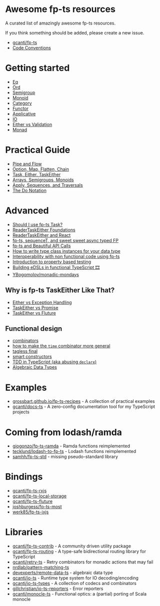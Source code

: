 # Awesome fp-ts resources

A curated list of amazingly awesome fp-ts resources.

If you think something should be added, please create a new issue.

* [gcanti/fp-ts](https://github.com/gcanti/fp-ts)
* [Code Conventions](https://gcanti.github.io/fp-ts/guides/code-conventions.html)

# Getting started
* [Eq](https://github.com/gcanti/talks/blob/master/blog_posts/Mar_11.md)
* [Ord](https://github.com/gcanti/talks/blob/master/blog_posts/Mar_13.md)
* [Semigroup](https://github.com/gcanti/talks/blob/master/blog_posts/Mar_15.md)
* [Monoid](https://github.com/gcanti/talks/blob/master/blog_posts/Mar_16.md)
* [Category](https://github.com/gcanti/talks/blob/master/blog_posts/Mar_20.md)
* [Functor](https://github.com/gcanti/talks/blob/master/blog_posts/Mar_22.md)
* [Applicative](https://github.com/gcanti/talks/blob/master/blog_posts/Mar_28.md)
* [IO](https://github.com/gcanti/talks/blob/master/blog_posts/Apr_14.md)
* [Either vs Validation](https://github.com/gcanti/talks/blob/master/blog_posts/Apr_3.md)
* [Monad](https://github.com/gcanti/talks/blob/master/blog_posts/Apr_9.md)

# Practical Guide
* [Pipe and Flow](https://rlee.dev/writing/practical-guide-to-fp-ts-part-1)
* [Option, Map, Flatten, Chain](https://rlee.dev/writing/practical-guide-to-fp-ts-part-2)
* [Task, Either, TaskEither](https://rlee.dev/writing/practical-guide-to-fp-ts-part-3)
* [Arrays, Semigroups, Monoids](https://rlee.dev/writing/practical-guide-to-fp-ts-part-4)
* [Apply, Sequences, and Traversals](https://rlee.dev/writing/practical-guide-to-fp-ts-part-5)
* [The Do Notation](https://rlee.dev/writing/practical-guide-to-fp-ts-part-6)

# Advanced
* [Should I use fp-ts Task?](https://dev.to/anthonyjoeseph/should-i-use-fp-ts-task-h52)
* [ReaderTaskEither Foundations](https://andywhite.xyz/posts/2021-01-27-rte-foundations/)
* [ReaderTaskEither and React](https://andywhite.xyz/posts/2021-01-28-rte-react/)
* [fp-ts, sequenceT, and sweet sweet async typed FP](https://dev.to/gnomff_65/fp-ts-sequencet-and-sweet-sweet-async-typed-fp-5aop)
* [fp-ts and Beautiful API Calls](https://dev.to/gnomff_65/fp-ts-and-beautiful-api-calls-1f55)
* [How to write type class instances for your data type](https://gcanti.github.io/fp-ts/guides/HKT.html)
* [Interoperability with non functional code using fp-ts](https://github.com/gcanti/talks/blob/master/blog_posts/Feb_12.md)
* [Introduction to property based testing](https://github.com/gcanti/talks/blob/master/blog_posts/Mar_17.md)
* [Building eDSLs in functional TypeScript :film_strip:](https://github.com/YBogomolov/workshop-edsl-in-typescript)
* [YBogomolov/monadic-mondays](https://github.com/YBogomolov/monadic-mondays)

## Why is fp-ts TaskEither Like That?
* [Either vs Exception Handling](https://dev.to/anthonyjoeseph/either-vs-exception-handling-3jmg)
* [TaskEither vs Promise](https://dev.to/anthonyjoeseph/taskeither-vs-promise-2g5e)
* [TaskEither vs Fluture](https://dev.to/anthonyjoeseph/taskeither-vs-fluture-4e0n)

## Functional design
* [combinators](https://github.com/gcanti/talks/blob/master/blog_posts/Feb_19.md)
* [how to make the `time` combinator more general](https://github.com/gcanti/talks/blob/master/blog_posts/Feb_23.md)
* [tagless final](https://github.com/gcanti/talks/blob/master/blog_posts/Feb_24.md)
* [smart constructors](https://github.com/gcanti/talks/blob/master/blog_posts/Mar_14.md)
* [TDD in TypeScript (aka abusing `declare`)](https://github.com/gcanti/talks/blob/master/blog_posts/Mar_18_1.md)
* [Algebraic Data Types](https://github.com/gcanti/talks/blob/master/blog_posts/Mar_18_2.md)

# Examples
* [grossbart.github.io/fp-ts-recipes](https://grossbart.github.io/fp-ts-recipes) - A collection of practical examples
* [gcanti/docs-ts](https://github.com/gcanti/docs-ts) - A zero-config documentation tool for my TypeScript projects

# Coming from lodash/ramda
* [giogonzo/fp-ts-ramda](https://github.com/giogonzo/fp-ts-ramda) - Ramda functions reimplemented
* [tecklund/lodash-to-fp-ts](https://github.com/tecklund/lodash-to-fp-ts) - Lodash functions reimplemented
* [samhh/fp-ts-std](https://github.com/samhh/fp-ts-std) - missing pseudo-standard library

# Bindings
* [gcanti/fp-ts-rxjs](https://github.com/gcanti/fp-ts-rxjs)
* [gcanti/fp-ts-local-storage](https://github.com/gcanti/fp-ts-local-storage)
* [gcanti/fp-ts-fluture](https://github.com/gcanti/fp-ts-fluture)
* [joshburgess/fp-ts-most](https://github.com/joshburgess/fp-ts-most)
* [werk85/fp-ts-ixjs](https://github.com/werk85/fp-ts-ixjs)

# Libraries
* [gcanti/fp-ts-contrib](https://github.com/gcanti/fp-ts-contrib) - A community driven utility package
* [gcanti/fp-ts-routing](https://github.com/gcanti/fp-ts-routing) - A type-safe bidirectional routing library for TypeScript
* [gcanti/retry-ts](https://github.com/gcanti/retry-ts) - Retry combinators for monadic actions that may fail
* [nrdlab/pattern-matching-ts](https://github.com/nrdlab/pattern-matching-ts)
* [devexperts/remote-data-ts](https://github.com/devexperts/remote-data-ts) - algebraic data type
* [gcanti/io-ts](https://github.com/gcanti/io-ts) - Runtime type system for IO decoding/encoding
* [gcanti/io-ts-types](https://github.com/gcanti/io-ts-types) - A collection of codecs and combinators
* [gillchristian/io-ts-reporters](https://github.com/gillchristian/io-ts-reporters) - Error reporters
* [gcanti/monocle-ts](https://github.com/gcanti/monocle-ts) - Functional optics: a (partial) porting of Scala monocle
